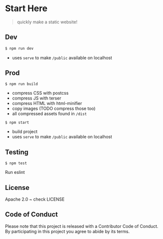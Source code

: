 # Start Here
> quickly make a static website!

## Dev

```bash
$ npm run dev
```

* uses `serve` to make `/public` available on localhost

## Prod

```
$ npm run build
```

* compress CSS with postcss
* compress JS with terser
* compress HTML with html-minifier
* copy images (TODO compress those too)
* all compressed assets found in `/dist`


```
$ npm start
```

* build project
* uses `serve` to make `/public` available on localhost

## Testing

```
$ npm test
```

Run eslint

## License

Apache 2.0 ~ check LICENSE

## Code of Conduct
Please note that this project is released with a Contributor Code of Conduct. By participating in this project you agree to abide by its terms.
